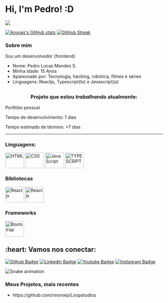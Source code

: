 # Hi, I'm Pedro! :D

![](https://komarev.com/ghpvc/?username=nironwp&color=blue&style=for-the-badge&label=VISITANTES)

[![Anurag's GitHub stats](https://github-readme-stats.vercel.app/api?username=nironwp&show_icons=true&theme=tokyonight)](https://github.com/anuraghazra/github-readme-stats)
[![GitHub Streak](https://github-readme-streak-stats.herokuapp.com/?user=nironwp&theme=tokyonight)](https://git.io/streak-stats)



### Sobre mim
Sou um desenvolvedor {frontend}
- Nome: Pedro Lucas Mendes S.
- Minha idade: 15 Anos
- Apaixonado por: Tecnologia, hacking, robótica, filmes e séries
- Linguagens: Reactjs, Typescript(ts) e Javascript(js)
##
<b><h3><p align="center">Projeto que estou *trabalhando* atualmente:</b></h3></p>
    <p>Portfólio pessoal</p>
    <p>Tempo de desenvolvimento: 1 dias</p>
    <p>Tempo estimado de término: +7 dias</p>
<hr>

### Linguagens:
<div display="flex">
  <img align="center" alt ="HTML" height="50" width="60" src="https://cdn.jsdelivr.net/gh/devicons/devicon/icons/html5/html5-original.svg" />
  <img align="center" alt ="CSS" height="50" width="60" src="https://cdn.jsdelivr.net/gh/devicons/devicon/icons/css3/css3-original.svg" />
  <img align="center" alt = "JavaScript" height="50" width="60" src="https://cdn.jsdelivr.net/gh/devicons/devicon/icons/javascript/javascript-original.svg" />
  <img align="center" alt ="TYPESCRIPT" height="50" width="60" src="https://cdn.jsdelivr.net/gh/devicons/devicon/icons/typescript/typescript-original.svg" />
</div>

### Bibliotecas
<div display="flex">
 <img align="center" alt ="Reactjs" height="50" width="60" src="https://cdn.jsdelivr.net/gh/devicons/devicon/icons/react/react-original-wordmark.svg" />
 <img align="center" alt ="Reactjs" height="50" width="60" src="https://cdn.jsdelivr.net/gh/devicons/devicon/icons/sass/sass-original.svg" />
</div>  

### Frameworks
<div display="flex">
 <img align="center" alt ="Bootstrap" height="50" width="60" src="https://cdn.jsdelivr.net/gh/devicons/devicon/icons/bootstrap/bootstrap-original.svg" />
</div>  
<h2 align="left">:heart: Vamos nos conectar:</h2>

[![Github Badge](https://img.shields.io/badge/-Github-000?style=flat-square&logo=Github&logoColor=white&link=https://github.com/fagnerpsantos)](https://github.com/nironwp)
[![Linkedin Badge](https://img.shields.io/badge/-LinkedIn-blue?style=flat-square&logo=Linkedin&logoColor=white&link=https://www.linkedin.com/in/pedro-lucas-mendes-souza-3171b6237/)](https://www.linkedin.com/in/pedro-lucas-mendes-souza-3171b6237/)
[![Youtube Badge](https://img.shields.io/badge/-YouTube-ff0000?style=flat-square&labelColor=ff0000&logo=youtube&logoColor=white&link=https://www.youtube.com/user/TreinaWeb)](https://www.youtube.com/channel/UCMmCFRIIBN4F1dOlLZMUFyg)
[![Instagram Badge](https://img.shields.io/badge/-@pedro-D7008A?style=flat-square&labelColor=D7008A&logo=Instagram&logoColor=white&link=https://www.instagram.com/pedrokkkkkkkjj)](https://www.instagram.com/pedrokkkkkkkjj)

![Snake animation](https://github.com/nironwp/rafaballerini/blob/output/github-contribution-grid-snake.svg)
 
### Meus Projetos, mais recentes
<ul>
    <li> https://github.com/nironwp/Loopstudios</li>
</ul>
